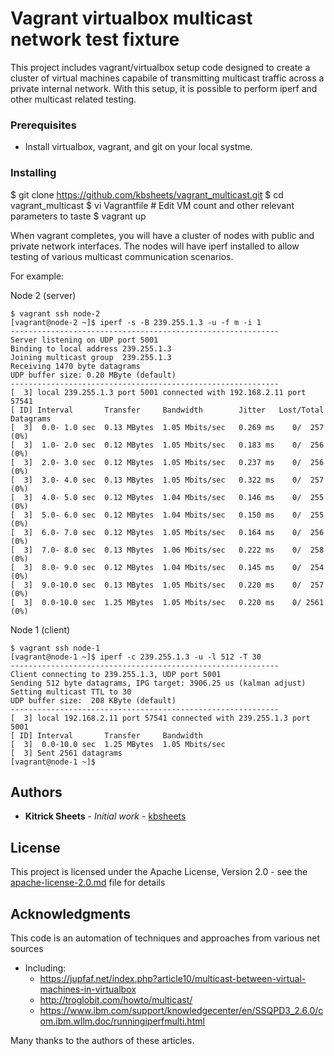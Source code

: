 # Vagrant virtualbox multicast network test fixture

This project includes vagrant/virtualbox setup code designed to create a cluster
of virtual machines capabile of transmitting multicast traffic across a private
internal network. With this setup, it is possible to perform iperf and other
multicast related testing.

### Prerequisites

* Install virtualbox, vagrant, and git on your local systme.

### Installing

$ git clone https://github.com/kbsheets/vagrant_multicast.git
$ cd vagrant_multicast
$ vi Vagrantfile # Edit VM count and other relevant parameters to taste
$ vagrant up

When vagrant completes, you will have a cluster of nodes with public
and private network interfaces. The nodes will have iperf installed to
allow testing of various multicast communication scenarios.

For example:

Node 2 (server)

```console
$ vagrant ssh node-2
[vagrant@node-2 ~]$ iperf -s -B 239.255.1.3 -u -f m -i 1
------------------------------------------------------------
Server listening on UDP port 5001
Binding to local address 239.255.1.3
Joining multicast group  239.255.1.3
Receiving 1470 byte datagrams
UDP buffer size: 0.20 MByte (default)
------------------------------------------------------------
[  3] local 239.255.1.3 port 5001 connected with 192.168.2.11 port 57541
[ ID] Interval       Transfer     Bandwidth        Jitter   Lost/Total Datagrams
[  3]  0.0- 1.0 sec  0.13 MBytes  1.05 Mbits/sec   0.269 ms    0/  257 (0%)
[  3]  1.0- 2.0 sec  0.12 MBytes  1.05 Mbits/sec   0.183 ms    0/  256 (0%)
[  3]  2.0- 3.0 sec  0.12 MBytes  1.05 Mbits/sec   0.237 ms    0/  256 (0%)
[  3]  3.0- 4.0 sec  0.13 MBytes  1.05 Mbits/sec   0.322 ms    0/  257 (0%)
[  3]  4.0- 5.0 sec  0.12 MBytes  1.04 Mbits/sec   0.146 ms    0/  255 (0%)
[  3]  5.0- 6.0 sec  0.12 MBytes  1.04 Mbits/sec   0.150 ms    0/  255 (0%)
[  3]  6.0- 7.0 sec  0.12 MBytes  1.05 Mbits/sec   0.164 ms    0/  256 (0%)
[  3]  7.0- 8.0 sec  0.13 MBytes  1.06 Mbits/sec   0.222 ms    0/  258 (0%)
[  3]  8.0- 9.0 sec  0.12 MBytes  1.04 Mbits/sec   0.145 ms    0/  254 (0%)
[  3]  9.0-10.0 sec  0.13 MBytes  1.05 Mbits/sec   0.220 ms    0/  257 (0%)
[  3]  0.0-10.0 sec  1.25 MBytes  1.05 Mbits/sec   0.220 ms    0/ 2561 (0%)
```

Node 1 (client)

```console
$ vagrant ssh node-1
[vagrant@node-1 ~]$ iperf -c 239.255.1.3 -u -l 512 -T 30
------------------------------------------------------------
Client connecting to 239.255.1.3, UDP port 5001
Sending 512 byte datagrams, IPG target: 3906.25 us (kalman adjust)
Setting multicast TTL to 30
UDP buffer size:  208 KByte (default)
------------------------------------------------------------
[  3] local 192.168.2.11 port 57541 connected with 239.255.1.3 port 5001
[ ID] Interval       Transfer     Bandwidth
[  3]  0.0-10.0 sec  1.25 MBytes  1.05 Mbits/sec
[  3] Sent 2561 datagrams
[vagrant@node-1 ~]$
```

## Authors

* **Kitrick Sheets** - *Initial work* - [kbsheets](https://github.com/kbsheets)

## License

This project is licensed under the Apache License, Version 2.0 - see the [apache-license-2.0.md](apache-license-2.0.md) file for details

## Acknowledgments

This code is an automation of techniques and approaches from various net sources

  * Including:
    * https://jupfaf.net/index.php?article10/multicast-between-virtual-machines-in-virtualbox
    * http://troglobit.com/howto/multicast/
    * https://www.ibm.com/support/knowledgecenter/en/SSQPD3_2.6.0/com.ibm.wllm.doc/runningiperfmulti.html

   Many thanks to the authors of these articles.

